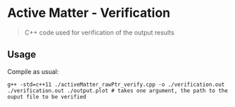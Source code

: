 # Active Matter - Verification
> C++ code used for verification of the output results


## Usage

Compile as usual:

```shell
g++ -std=c++11 ./activeMatter_rawPtr_verify.cpp -o ./verification.out
./verification.out ./output.plot # takes one argument, the path to the ouput file to be verified
```



